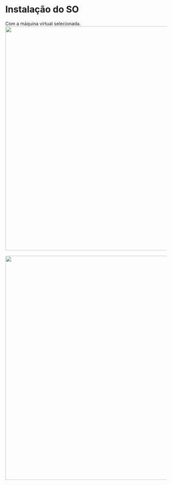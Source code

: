 # Instalação do SO
Com a máquina virtual selecionada.
<br/>
<img src="https://user-images.githubusercontent.com/93548287/173675816-d7c987ad-831e-4bc3-b4fa-01782d67b725.png" width="700px" align="center"> </img>
<br/>
<br/>
<img src="https://user-images.githubusercontent.com/93548287/173676686-5235d6cd-cdbb-4551-b7be-5ecebb7e68df.png" width="700px" align="center"> </img>
<br/>
<br/>
